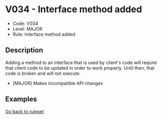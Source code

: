 # V034 - Interface method added

* Code: V034
* Level: MAJOR
* Rule: Interface method added

## Description

Adding a method to an interface that is used by client's code will require that client code to be updated in order to work properly. Until then, that code is broken and will not execute.

* [MAJOR] Makes incompatible API changes

## Examples

[Go back to ruleset](../README.md)